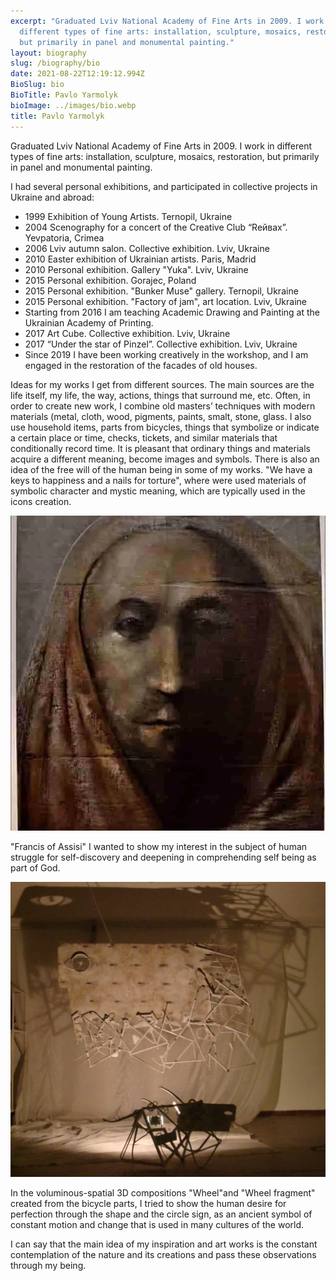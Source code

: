 ```yaml
---
excerpt: "Graduated Lviv National Academy of Fine Arts in 2009. I work in
  different types of fine arts: installation, sculpture, mosaics, restoration,
  but primarily in panel and monumental painting."
layout: biography
slug: /biography/bio
date: 2021-08-22T12:19:12.994Z
BioSlug: bio
BioTitle: Pavlo Yarmolyk
bioImage: ../images/bio.webp
title: Pavlo Yarmolyk
---
```

<p class='main-bio'>Graduated Lviv National Academy of Fine Arts in 2009. I work in different types of fine arts: installation, sculpture, mosaics, restoration, but primarily in panel and monumental painting.

I had several personal exhibitions, and participated in collective projects in Ukraine and abroad:</p>

* 1999 Exhibition of Young Artists. Ternopil, Ukraine
* 2004 Scenography for a concert of the Creative Club “Reйвax”. Yevpatoria, Crimea
* 2006 Lviv autumn salon. Collective exhibition. Lviv, Ukraine
* 2010 Easter exhibition of Ukrainian artists. Paris, Madrid
* 2010 Personal exhibition. Gallery "Yuka". Lviv, Ukraine
* 2015 Personal exhibition. Gorajec, Poland
* 2015 Personal exhibition. "Bunker Muse" gallery. Ternopil, Ukraine
* 2015 Personal exhibition. "Factory of jam", art location. Lviv, Ukraine
* Starting from 2016 I am teaching Academic Drawing and Painting at the Ukrainian Academy of Printing.
* 2017 Art Cube. Collective exhibition. Lviv, Ukraine
* 2017 “Under the star of Pinzel”. Collective exhibition. Lviv, Ukraine
* Since 2019 I have been working creatively in the workshop, and I am engaged in the restoration of the facades of old houses.

<p class='main-bio'>Ideas for my works I get from different sources. The main sources are the life itself, my life, the way, actions, things that surround me, etc. Often, in order to create new work, I combine old masters’ techniques with modern materials (metal, cloth, wood, pigments, paints, smalt, stone, glass. I also use household items, parts from bicycles, things that symbolize or indicate a certain place or time, checks, tickets, and similar materials that conditionally record time. It is pleasant that ordinary things and materials acquire a different meaning, become images and symbols. There is also an idea of the free will of the human being in some of my works. "We have a keys to happiness and a nails for torture", where were used materials of symbolic character and mystic meaning, which are typically used in the icons creation.</p>

![Bio-Francisk-Of-Assisi](../images/bio-francisk-of-assisi.webp "'Francis of Assisi'")

<span class='image-description'>"Francis of Assisi" I wanted to show my interest in the subject of human struggle for self-discovery and deepening in comprehending self being as part of God.</span>

![metal-compos](../images/001_metal-compos_003.webp "'Francis of Assisi'")

<span class='image-description'>In the voluminous-spatial 3D compositions "Wheel"and "Wheel fragment" created from the bicycle parts, I tried to show the human desire for perfection through the shape and the circle sign, as an ancient symbol of constant motion and change that is used in many cultures of the world.</span>

<p class='main-bio'>I can say that the main idea of my inspiration and art works is the constant contemplation of the nature and its creations and pass these observations through my being.</p>